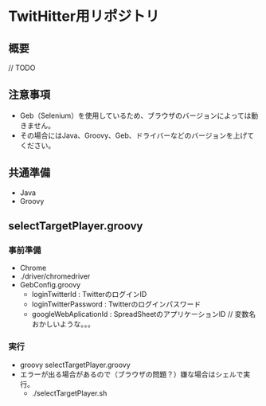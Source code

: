 # TwitHitter用リポジトリ
## 概要
// TODO

## 注意事項
- Geb（Selenium）を使用しているため、ブラウザのバージョンによっては動きません。
- その場合にはJava、Groovy、Geb、ドライバーなどのバージョンを上げてください。

## 共通準備
- Java
- Groovy

## selectTargetPlayer.groovy
### 事前準備
- Chrome
- ./driver/chromedriver
- GebConfig.groovy
  - loginTwitterId : TwitterのログインID
  - loginTwitterPassword : Twitterのログインパスワード
  - googleWebAplicationId : SpreadSheetのアプリケーションID // 変数名おかしいような。。。

### 実行
- groovy selectTargetPlayer.groovy
- エラーが出る場合があるので（ブラウザの問題？）嫌な場合はシェルで実行。
  - ./selectTargetPlayer.sh
